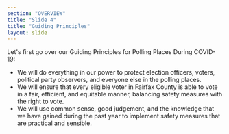 ```yaml
---
section: "OVERVIEW"
title: "Slide 4"
title: "Guiding Principles"
layout: slide
---
```


Let's first go over our Guiding Principles for Polling Places During COVID-19:

- We will do everything in our power to protect election officers, voters, political party observers, and everyone else in the polling places.
- We will ensure that every eligible voter in Fairfax County is able to vote in a fair, efficient, and equitable manner, balancing safety measures with the right to vote.
- We will use common sense, good judgement, and the knowledge that we have gained during the past year to implement safety measures that are practical and sensible.

